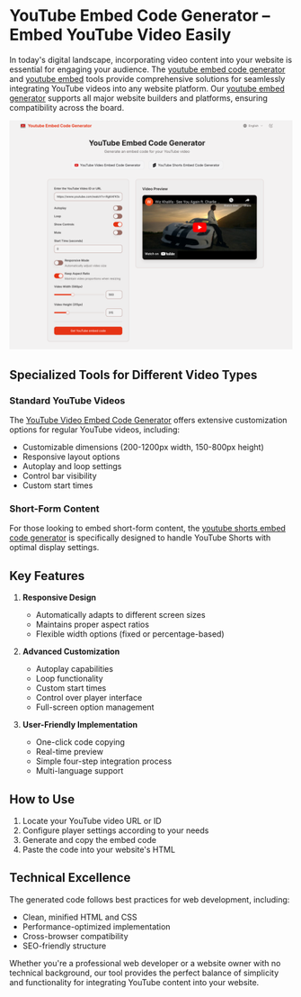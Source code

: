 # YouTube Embed Code Generator – Embed YouTube Video Easily

In today's digital landscape, incorporating video content into your website is essential for engaging your audience. The [youtube embed code generator](https://youtube-embed-code-generator.com) and [youtube embed](https://youtube-embed-code-generator.com) tools provide comprehensive solutions for seamlessly integrating YouTube videos into any website platform. Our [youtube embed generator](https://youtube-embed-code-generator.com) supports all major website builders and platforms, ensuring compatibility across the board.

![YouTube Embed Code Generator](https://github.com/martin-ellison/youtube-embed-code-generator/blob/main/ss.png)

## Specialized Tools for Different Video Types

### Standard YouTube Videos
The [YouTube Video Embed Code Generator](https://youtube-embed-code-generator.com/youtube-video-embed-code-generator) offers extensive customization options for regular YouTube videos, including:
- Customizable dimensions (200-1200px width, 150-800px height)
- Responsive layout options
- Autoplay and loop settings
- Control bar visibility
- Custom start times

### Short-Form Content
For those looking to embed short-form content, the [youtube shorts embed code generator](https://youtube-embed-code-generator.com/youtube-shorts-embed-code-generator) is specifically designed to handle YouTube Shorts with optimal display settings.

## Key Features

1. **Responsive Design**
   - Automatically adapts to different screen sizes
   - Maintains proper aspect ratios
   - Flexible width options (fixed or percentage-based)

2. **Advanced Customization**
   - Autoplay capabilities
   - Loop functionality
   - Custom start times
   - Control over player interface
   - Full-screen option management

3. **User-Friendly Implementation**
   - One-click code copying
   - Real-time preview
   - Simple four-step integration process
   - Multi-language support

## How to Use

1. Locate your YouTube video URL or ID
2. Configure player settings according to your needs
3. Generate and copy the embed code
4. Paste the code into your website's HTML

## Technical Excellence

The generated code follows best practices for web development, including:
- Clean, minified HTML and CSS
- Performance-optimized implementation
- Cross-browser compatibility
- SEO-friendly structure

Whether you're a professional web developer or a website owner with no technical background, our tool provides the perfect balance of simplicity and functionality for integrating YouTube content into your website.
